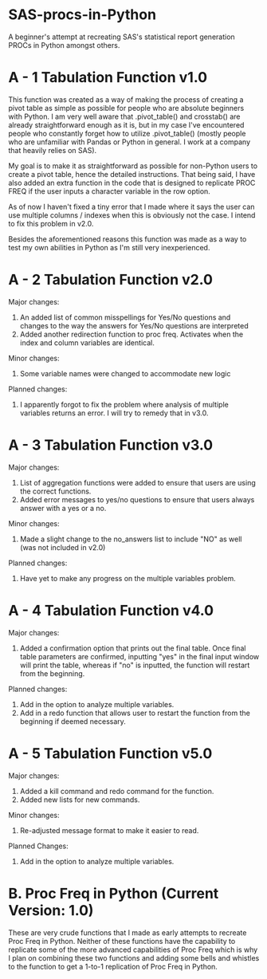 # SAS-procs-in-Python
A beginner's attempt at recreating SAS's statistical report generation PROCs in Python amongst others.

# A - 1 Tabulation Function v1.0

This function was created as a way of making the process of creating a pivot table as simple as possible for people who are absolute beginners with Python. I am very well aware that .pivot_table() and crosstab() are already straightforward enough as it is, but in my case I've encountered people who constantly forget how to utilize .pivot_table() (mostly people who are unfamiliar with Pandas or Python in general. I work at a company that heavily relies on SAS). 

My goal is to make it as straightforward as possible for non-Python users to create a pivot table, hence the detailed instructions. That being said, I have also added an extra function in the code that is designed to replicate PROC FREQ if the user inputs a character variable in the row option. 

As of now I haven't fixed a tiny error that I made where it says the user can use multiple columns / indexes when this is obviously not the case. I intend to fix this problem in v2.0.

Besides the aforementioned reasons this function was made as a way to test my own abilities in Python as I'm still very inexperienced.

# A - 2 Tabulation Function v2.0

Major changes:
1. An added list of common misspellings for Yes/No questions and changes to the way the answers for Yes/No questions are interpreted 
2. Added another redirection function to proc freq. Activates when the index and column variables are identical.

Minor changes:
1. Some variable names were changed to accommodate new logic

Planned changes:
1. I apparently forgot to fix the problem where analysis of multiple variables returns an error. I will try to remedy that in v3.0.

# A - 3 Tabulation Function v3.0

Major changes:
1. List of aggregation functions were added to ensure that users are using the correct functions.
2. Added error messages to yes/no questions to ensure that users always answer with a yes or a no.

Minor changes:
1. Made a slight change to the no_answers list to include "NO" as well (was not included in v2.0)

Planned changes:
1. Have yet to make any progress on the multiple variables problem.

# A - 4 Tabulation Function v4.0

Major changes:
1. Added a confirmation option that prints out the final table. Once final table parameters are confirmed, inputting "yes" in the final input window will print the table, whereas if "no" is inputted, the function will restart from the beginning.

Planned changes:
1. Add in the option to analyze multiple variables.
2. Add in a redo function that allows user to restart the function from the beginning if deemed necessary.

# A - 5 Tabulation Function v5.0

Major changes:
1. Added a kill command and redo command for the function.
2. Added new lists for new commands.

Minor changes:
1. Re-adjusted message format to make it easier to read.

Planned Changes:
1. Add in the option to analyze multiple variables.

# B. Proc Freq in Python (Current Version: 1.0)

These are very crude functions that I made as early attempts to recreate Proc Freq in Python. Neither of these functions have the capability to replicate some of the more advanced capabilities of Proc Freq which is why I plan on combining these two functions and adding some bells and whistles to the function to get a 1-to-1 replication of Proc Freq in Python. 

